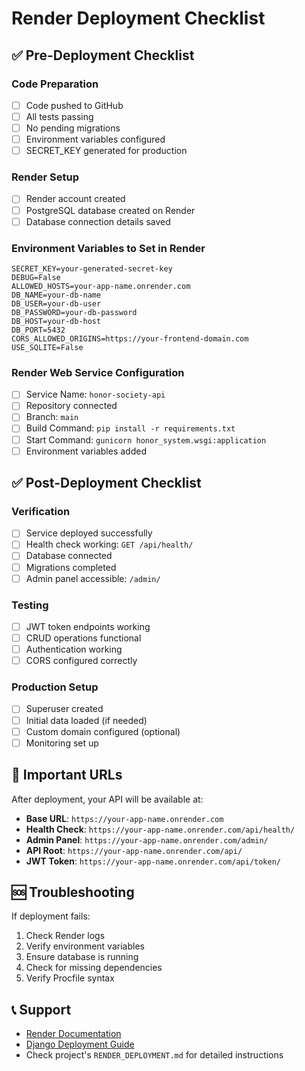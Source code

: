 # Render Deployment Checklist

## ✅ Pre-Deployment Checklist

### Code Preparation
- [ ] Code pushed to GitHub
- [ ] All tests passing
- [ ] No pending migrations
- [ ] Environment variables configured
- [ ] SECRET_KEY generated for production

### Render Setup
- [ ] Render account created
- [ ] PostgreSQL database created on Render
- [ ] Database connection details saved

### Environment Variables to Set in Render
```
SECRET_KEY=your-generated-secret-key
DEBUG=False
ALLOWED_HOSTS=your-app-name.onrender.com
DB_NAME=your-db-name
DB_USER=your-db-user
DB_PASSWORD=your-db-password
DB_HOST=your-db-host
DB_PORT=5432
CORS_ALLOWED_ORIGINS=https://your-frontend-domain.com
USE_SQLITE=False
```

### Render Web Service Configuration
- [ ] Service Name: `honor-society-api`
- [ ] Repository connected
- [ ] Branch: `main`
- [ ] Build Command: `pip install -r requirements.txt`
- [ ] Start Command: `gunicorn honor_system.wsgi:application`
- [ ] Environment variables added

## ✅ Post-Deployment Checklist

### Verification
- [ ] Service deployed successfully
- [ ] Health check working: `GET /api/health/`
- [ ] Database connected
- [ ] Migrations completed
- [ ] Admin panel accessible: `/admin/`

### Testing
- [ ] JWT token endpoints working
- [ ] CRUD operations functional
- [ ] Authentication working
- [ ] CORS configured correctly

### Production Setup
- [ ] Superuser created
- [ ] Initial data loaded (if needed)
- [ ] Custom domain configured (optional)
- [ ] Monitoring set up

## 🔗 Important URLs

After deployment, your API will be available at:
- **Base URL**: `https://your-app-name.onrender.com`
- **Health Check**: `https://your-app-name.onrender.com/api/health/`
- **Admin Panel**: `https://your-app-name.onrender.com/admin/`
- **API Root**: `https://your-app-name.onrender.com/api/`
- **JWT Token**: `https://your-app-name.onrender.com/api/token/`

## 🆘 Troubleshooting

If deployment fails:
1. Check Render logs
2. Verify environment variables
3. Ensure database is running
4. Check for missing dependencies
5. Verify Procfile syntax

## 📞 Support

- [Render Documentation](https://render.com/docs)
- [Django Deployment Guide](https://docs.djangoproject.com/en/5.2/howto/deployment/)
- Check project's `RENDER_DEPLOYMENT.md` for detailed instructions
